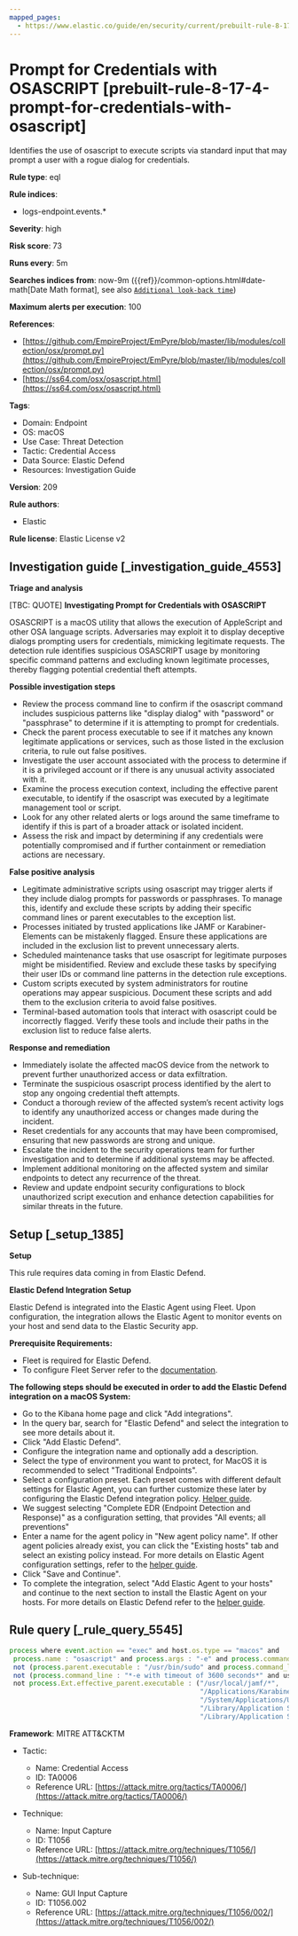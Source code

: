 ```yaml
---
mapped_pages:
  - https://www.elastic.co/guide/en/security/current/prebuilt-rule-8-17-4-prompt-for-credentials-with-osascript.html
---
```


# Prompt for Credentials with OSASCRIPT [prebuilt-rule-8-17-4-prompt-for-credentials-with-osascript]

Identifies the use of osascript to execute scripts via standard input that may prompt a user with a rogue dialog for credentials.

**Rule type**: eql

**Rule indices**:

* logs-endpoint.events.*

**Severity**: high

**Risk score**: 73

**Runs every**: 5m

**Searches indices from**: now-9m ({{ref}}/common-options.html#date-math[Date Math format], see also [`Additional look-back time`](docs-content://solutions/security/detect-and-alert/create-detection-rule.md#rule-schedule))

**Maximum alerts per execution**: 100

**References**:

* [https://github.com/EmpireProject/EmPyre/blob/master/lib/modules/collection/osx/prompt.py](https://github.com/EmpireProject/EmPyre/blob/master/lib/modules/collection/osx/prompt.py)
* [https://ss64.com/osx/osascript.html](https://ss64.com/osx/osascript.html)

**Tags**:

* Domain: Endpoint
* OS: macOS
* Use Case: Threat Detection
* Tactic: Credential Access
* Data Source: Elastic Defend
* Resources: Investigation Guide

**Version**: 209

**Rule authors**:

* Elastic

**Rule license**: Elastic License v2

## Investigation guide [_investigation_guide_4553]

**Triage and analysis**

[TBC: QUOTE]
**Investigating Prompt for Credentials with OSASCRIPT**

OSASCRIPT is a macOS utility that allows the execution of AppleScript and other OSA language scripts. Adversaries may exploit it to display deceptive dialogs prompting users for credentials, mimicking legitimate requests. The detection rule identifies suspicious OSASCRIPT usage by monitoring specific command patterns and excluding known legitimate processes, thereby flagging potential credential theft attempts.

**Possible investigation steps**

* Review the process command line to confirm if the osascript command includes suspicious patterns like "display dialog" with "password" or "passphrase" to determine if it is attempting to prompt for credentials.
* Check the parent process executable to see if it matches any known legitimate applications or services, such as those listed in the exclusion criteria, to rule out false positives.
* Investigate the user account associated with the process to determine if it is a privileged account or if there is any unusual activity associated with it.
* Examine the process execution context, including the effective parent executable, to identify if the osascript was executed by a legitimate management tool or script.
* Look for any other related alerts or logs around the same timeframe to identify if this is part of a broader attack or isolated incident.
* Assess the risk and impact by determining if any credentials were potentially compromised and if further containment or remediation actions are necessary.

**False positive analysis**

* Legitimate administrative scripts using osascript may trigger alerts if they include dialog prompts for passwords or passphrases. To manage this, identify and exclude these scripts by adding their specific command lines or parent executables to the exception list.
* Processes initiated by trusted applications like JAMF or Karabiner-Elements can be mistakenly flagged. Ensure these applications are included in the exclusion list to prevent unnecessary alerts.
* Scheduled maintenance tasks that use osascript for legitimate purposes might be misidentified. Review and exclude these tasks by specifying their user IDs or command line patterns in the detection rule exceptions.
* Custom scripts executed by system administrators for routine operations may appear suspicious. Document these scripts and add them to the exclusion criteria to avoid false positives.
* Terminal-based automation tools that interact with osascript could be incorrectly flagged. Verify these tools and include their paths in the exclusion list to reduce false alerts.

**Response and remediation**

* Immediately isolate the affected macOS device from the network to prevent further unauthorized access or data exfiltration.
* Terminate the suspicious osascript process identified by the alert to stop any ongoing credential theft attempts.
* Conduct a thorough review of the affected system’s recent activity logs to identify any unauthorized access or changes made during the incident.
* Reset credentials for any accounts that may have been compromised, ensuring that new passwords are strong and unique.
* Escalate the incident to the security operations team for further investigation and to determine if additional systems may be affected.
* Implement additional monitoring on the affected system and similar endpoints to detect any recurrence of the threat.
* Review and update endpoint security configurations to block unauthorized script execution and enhance detection capabilities for similar threats in the future.


## Setup [_setup_1385]

**Setup**

This rule requires data coming in from Elastic Defend.

**Elastic Defend Integration Setup**

Elastic Defend is integrated into the Elastic Agent using Fleet. Upon configuration, the integration allows the Elastic Agent to monitor events on your host and send data to the Elastic Security app.

**Prerequisite Requirements:**

* Fleet is required for Elastic Defend.
* To configure Fleet Server refer to the [documentation](docs-content://reference/ingestion-tools/fleet/fleet-server.md).

**The following steps should be executed in order to add the Elastic Defend integration on a macOS System:**

* Go to the Kibana home page and click "Add integrations".
* In the query bar, search for "Elastic Defend" and select the integration to see more details about it.
* Click "Add Elastic Defend".
* Configure the integration name and optionally add a description.
* Select the type of environment you want to protect, for MacOS it is recommended to select "Traditional Endpoints".
* Select a configuration preset. Each preset comes with different default settings for Elastic Agent, you can further customize these later by configuring the Elastic Defend integration policy. [Helper guide](docs-content://solutions/security/configure-elastic-defend/configure-an-integration-policy-for-elastic-defend.md).
* We suggest selecting "Complete EDR (Endpoint Detection and Response)" as a configuration setting, that provides "All events; all preventions"
* Enter a name for the agent policy in "New agent policy name". If other agent policies already exist, you can click the "Existing hosts" tab and select an existing policy instead. For more details on Elastic Agent configuration settings, refer to the [helper guide](docs-content://reference/ingestion-tools/fleet/agent-policy.md).
* Click "Save and Continue".
* To complete the integration, select "Add Elastic Agent to your hosts" and continue to the next section to install the Elastic Agent on your hosts. For more details on Elastic Defend refer to the [helper guide](docs-content://solutions/security/configure-elastic-defend/install-elastic-defend.md).


## Rule query [_rule_query_5545]

```js
process where event.action == "exec" and host.os.type == "macos" and
 process.name : "osascript" and process.args : "-e" and process.command_line : ("*osascript*display*dialog*password*", "*osascript*display*dialog*passphrase*") and
 not (process.parent.executable : "/usr/bin/sudo" and process.command_line : "*Encryption Key Escrow*") and
 not (process.command_line : "*-e with timeout of 3600 seconds*" and user.id == "0" and process.parent.executable : "/bin/bash") and
 not process.Ext.effective_parent.executable : ("/usr/local/jamf/*",
                                                "/Applications/Karabiner-Elements.app/Contents/MacOS/Karabiner-Elements",
                                                "/System/Applications/Utilities/Terminal.app/Contents/MacOS/Terminal",
                                                "/Library/Application Support/JAMF/Jamf.app/Contents/MacOS/JamfDaemon.app/Contents/MacOS/JamfDaemon",
                                                "/Library/Application Support/JAMF/Jamf.app/Contents/MacOS/JamfManagementService.app/Contents/MacOS/JamfManagementService")
```

**Framework**: MITRE ATT&CKTM

* Tactic:

    * Name: Credential Access
    * ID: TA0006
    * Reference URL: [https://attack.mitre.org/tactics/TA0006/](https://attack.mitre.org/tactics/TA0006/)

* Technique:

    * Name: Input Capture
    * ID: T1056
    * Reference URL: [https://attack.mitre.org/techniques/T1056/](https://attack.mitre.org/techniques/T1056/)

* Sub-technique:

    * Name: GUI Input Capture
    * ID: T1056.002
    * Reference URL: [https://attack.mitre.org/techniques/T1056/002/](https://attack.mitre.org/techniques/T1056/002/)




